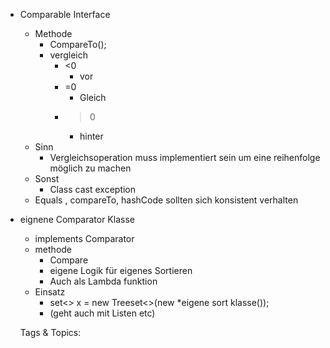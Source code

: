 - Comparable Interface
  - Methode
    - CompareTo();
    - vergleich
      - <0
        - vor
      - =0
        - Gleich
      - >0
        - hinter
  - Sinn
    - Vergleichsoperation muss implementiert 
sein um eine reihenfolge möglich zu machen
  - Sonst 
    - Class cast exception
  - Equals , compareTo, hashCode sollten sich konsistent verhalten
- eignene Comparator Klasse
  - implements Comparator<Typ>
  - methode
    - Compare
    - eigene Logik für eigenes Sortieren
    - Auch als Lambda funktion
  - Einsatz
    - set<> x = new Treeset<>(new *eigene sort klasse());
    - (geht auch mit Listen etc)

   Tags & Topics:
   